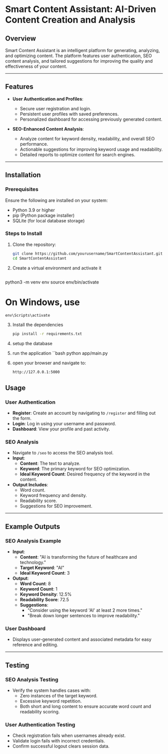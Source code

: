 # Smart Content Assistant: AI-Driven Content Creation and Analysis

## Overview
Smart Content Assistant is an intelligent platform for generating, analyzing, and optimizing content. The platform features user authentication, SEO content analysis, and tailored suggestions for improving the quality and effectiveness of your content.

---

## Features
- **User Authentication and Profiles**:
  - Secure user registration and login.
  - Persistent user profiles with saved preferences.
  - Personalized dashboard for accessing previously generated content.
  
- **SEO-Enhanced Content Analysis**:
  - Analyze content for keyword density, readability, and overall SEO performance.
  - Actionable suggestions for improving keyword usage and readability.
  - Detailed reports to optimize content for search engines.

---

## Installation

### Prerequisites
Ensure the following are installed on your system:
- Python 3.9 or higher
- pip (Python package installer)
- SQLite (for local database storage)

### Steps to Install
1. Clone the repository:
   ```bash
   git clone https://github.com/yourusername/SmartContentAssistant.git
   cd SmartContentAssistant

2. Create a virtual environment and activate it
   ```bash
  python3 -m venv env
  source env/bin/activate  
  # On Windows, use 
  `env\Scripts\activate`

3. Install the dependencies
   ```bash
   pip install -r requirements.txt

4. setup the database
   
5. run the application
   ``bash
   python app/main.py
   
6. open your browser and navigate to:
   ```bash
   http://127.0.0.1:5000


## Usage

### User Authentication
- **Register**: Create an account by navigating to `/register` and filling out the form.
- **Login**: Log in using your username and password.
- **Dashboard**: View your profile and past activity.

### SEO Analysis
- Navigate to `/seo` to access the SEO analysis tool.
- **Input**:
  - **Content**: The text to analyze.
  - **Keyword**: The primary keyword for SEO optimization.
  - **Ideal Keyword Count**: Desired frequency of the keyword in the content.
- **Output Includes**:
  - Word count.
  - Keyword frequency and density.
  - Readability score.
  - Suggestions for SEO improvement.

---

## Example Outputs

### SEO Analysis Example
- **Input**:
  - **Content**: "AI is transforming the future of healthcare and technology."
  - **Target Keyword**: "AI"
  - **Ideal Keyword Count**: 3
- **Output**:
  - **Word Count**: 8
  - **Keyword Count**: 1
  - **Keyword Density**: 12.5%
  - **Readability Score**: 72.5
  - **Suggestions**:
    - "Consider using the keyword 'AI' at least 2 more times."
    - "Break down longer sentences to improve readability."

### User Dashboard
- Displays user-generated content and associated metadata for easy reference and editing.

---

## Testing

### SEO Analysis Testing
- Verify the system handles cases with:
  - Zero instances of the target keyword.
  - Excessive keyword repetition.
  - Both short and long content to ensure accurate word count and readability scoring.

### User Authentication Testing
- Check registration fails when usernames already exist.
- Validate login fails with incorrect credentials.
- Confirm successful logout clears session data.

